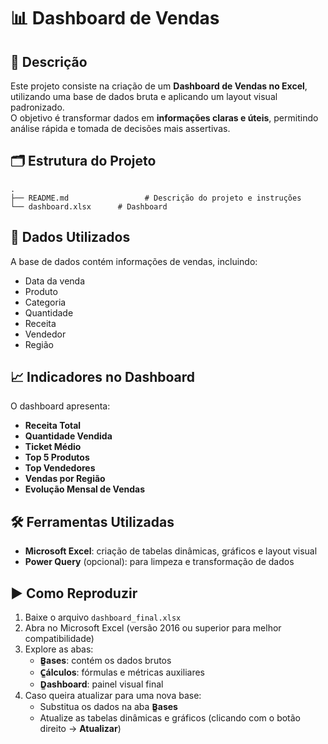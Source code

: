 # 📊 Dashboard de Vendas

## 📌 Descrição
Este projeto consiste na criação de um **Dashboard de Vendas no Excel**, utilizando uma base de dados bruta e aplicando um layout visual padronizado.  
O objetivo é transformar dados em **informações claras e úteis**, permitindo análise rápida e tomada de decisões mais assertivas.

## 🗂 Estrutura do Projeto
```
.
├── README.md                 # Descrição do projeto e instruções
└── dashboard.xlsx      # Dashboard 
```

## 📄 Dados Utilizados
A base de dados contém informações de vendas, incluindo:
- Data da venda
- Produto
- Categoria
- Quantidade
- Receita
- Vendedor
- Região

## 📈 Indicadores no Dashboard
O dashboard apresenta:
- **Receita Total**
- **Quantidade Vendida**
- **Ticket Médio**
- **Top 5 Produtos**
- **Top Vendedores**
- **Vendas por Região**
- **Evolução Mensal de Vendas**

## 🛠 Ferramentas Utilizadas
- **Microsoft Excel**: criação de tabelas dinâmicas, gráficos e layout visual
- **Power Query** (opcional): para limpeza e transformação de dados

## ▶️ Como Reproduzir
1. Baixe o arquivo `dashboard_final.xlsx`
2. Abra no Microsoft Excel (versão 2016 ou superior para melhor compatibilidade)
3. Explore as abas:
   - **B̳ases**: contém os dados brutos
   - **C̳álculos**: fórmulas e métricas auxiliares
   - **D̳ashboard**: painel visual final
4. Caso queira atualizar para uma nova base:
   - Substitua os dados na aba **B̳ases**
   - Atualize as tabelas dinâmicas e gráficos (clicando com o botão direito → **Atualizar**)


